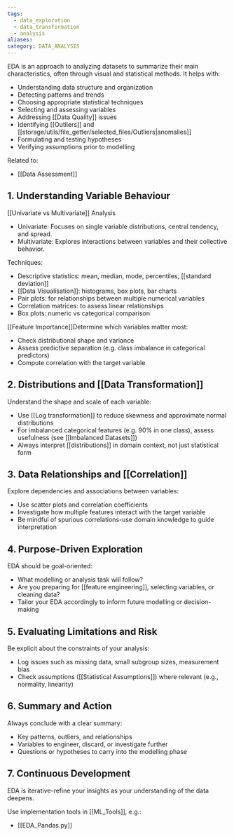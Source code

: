 ```yaml
---
tags:
  - data_exploration
  - data_transformation
  - analysis
aliases: 
category: DATA_ANALYSIS
---
```

EDA is an approach to analyzing datasets to summarize their main characteristics, often through visual and statistical methods. It helps with:
* Understanding data structure and organization
* Detecting patterns and trends
* Choosing appropriate statistical techniques
* Selecting and assessing variables
* Addressing [[Data Quality]] issues
* Identifying [[Outliers]] and [[storage/utils/file_getter/selected_files/Outliers|anomalies]]
* Formulating and testing hypotheses
* Verifying assumptions prior to modelling

Related to:
- [[Data Assessment]]

## 1. Understanding Variable Behaviour

[[Univariate vs Multivariate]] Analysis
* Univariate: Focuses on single variable distributions, central tendency, and spread.
* Multivariate: Explores interactions between variables and their collective behavior.

Techniques:
* Descriptive statistics: mean, median, mode, percentiles, [[standard deviation]]
* [[Data Visualisation]]: histograms, box plots, bar charts
* Pair plots: for relationships between multiple numerical variables
* Correlation matrices: to assess linear relationships
* Box plots: numeric vs categorical comparison

[[Feature Importance]]Determine which variables matter most:
* Check distributional shape and variance
* Assess predictive separation (e.g. class imbalance in categorical predictors)
* Compute correlation with the target variable
## 2. Distributions and [[Data Transformation]]

Understand the shape and scale of each variable:
* Use [[Log transformation]] to reduce skewness and approximate normal distributions
* For imbalanced categorical features (e.g. 90% in one class), assess usefulness (see [[Imbalanced Datasets]])
* Always interpret [[distributions]] in domain context, not just statistical form

## 3. Data Relationships and [[Correlation]]

Explore dependencies and associations between variables:
* Use scatter plots and correlation coefficients
* Investigate how multiple features interact with the target variable
* Be mindful of spurious correlations-use domain knowledge to guide interpretation
## 4. Purpose-Driven Exploration

EDA should be goal-oriented:
* What modelling or analysis task will follow?
* Are you preparing for [[feature engineering]], selecting variables, or cleaning data?
* Tailor your EDA accordingly to inform future modelling or decision-making
## 5. Evaluating Limitations and Risk

Be explicit about the constraints of your analysis:
* Log issues such as missing data, small subgroup sizes, measurement bias
* Check assumptions ([[Statistical Assumptions]]) where relevant (e.g., normality, linearity)
## 6. Summary and Action

Always conclude with a clear summary:
* Key patterns, outliers, and relationships
* Variables to engineer, discard, or investigate further
* Questions or hypotheses to carry into the modelling phase

## 7. Continuous Development

EDA is iterative-refine your insights as your understanding of the data deepens.

Use implementation tools in [[ML_Tools]], e.g.:
* [[EDA_Pandas.py]]

